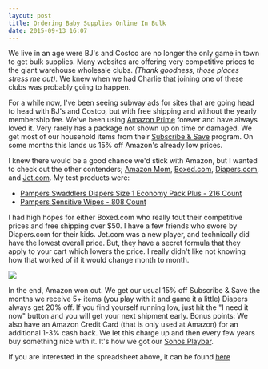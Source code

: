 ```yaml
---
layout: post
title: Ordering Baby Supplies Online In Bulk
date: 2015-09-13 16:07
---
```


We live in an age were BJ's and Costco are no longer the only game in town to get bulk supplies. Many websites are offering very competitive prices to the giant warehouse wholesale clubs. *(Thank goodness, those places stress me out).* We knew when we had Charlie that joining one of these clubs was probably going to happen.

For a while now, I've been seeing subway ads for sites that are going head to head with BJ's and Costco, but with free shipping and without the yearly membership fee. We've been using [Amazon Prime](http://amzn.to/1KgCanf "Amazon Prime") forever and have always loved it. Very rarely has a package not shown up on time or damaged. We get most of our household items from their [Subscribe & Save](http://amzn.to/1KgCdPY "Subscribe & Save") program. On some months this lands us 15% off Amazon's already low prices. 

I knew there would be a good chance we'd stick with Amazon, but I wanted to check out the other contenders; [Amazon Mom](http://amzn.to/1KgCYbY "Amazon Mom"), [Boxed.com](https://www.boxed.com/ "Boxed.com"), [Diapers.com](http://www.diapers.com/ "Diapers.com"), and [Jet.com](https://jet.com/ "Jet.com"). My test products were:

* [Pampers Swaddlers Diapers Size 1 Economy Pack Plus - 216 Count](http://amzn.to/1KgCBhs "Pampers Swaddlers Diapers Size 1 Economy Pack Plus 216 Count")
* [Pampers Sensitive Wipes - 808 Count](http://amzn.to/1EWiSb0 "Pampers Sensitive Wipes 13x Multipack, 808 Count")

I had high hopes for either Boxed.com who really tout their competitive prices and free shipping over $50. I have a few friends who swore by Diapers.com for their kids. Jet.com was a new player, and technically did have the lowest overall price. But, they have a secret formula that they apply to your cart which lowers the price. I really didn't like not knowing how that worked of if it would change month to month.

![](https://farm6.staticflickr.com/5759/21204183788_3cc3122ec0_o_d.png)

In the end, Amazon won out. We get our usual 15% off Subscribe & Save the months we receive 5+ items (you play with it and game it a little) Diapers always get 20% off. If you find yourself running low, just hit the "I need it now" button and you will get your next shipment early. Bonus points: We also have an Amazon Credit Card (that is only used at Amazon) for an additional 1-3% cash back. We let this charge up and then every few years buy something nice with it. It's how we got our [Sonos Playbar](http://amzn.to/1KgDOWb "Sonos Playbar").

If you are interested in the spreadsheet above, it can be found [here](http://bit.ly/1KgDzdJ "here")